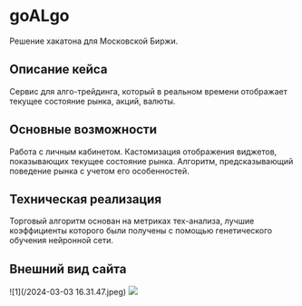 # goALgo
Решение хакатона для Московской Биржи.

## Описание кейса
Сервис для алго-трейдинга, который в реальном времени отображает текущее состояние рынка, акций, валюты. 

## Основные возможности
Работа с личным кабинетом. Кастомизация отображения виджетов, показывающих текущее состояние рынка. Алгоритм, предсказывающий
поведение рынка с учетом его особенностей. 

## Техническая реализация
Торговый алгоритм основан на метриках тех-анализа, лучшие коэффициенты которого были получены с помощью генетического обучения нейронной сети.

## Внешний вид сайта
![1](/2024-03-03 16.31.47.jpeg)
<image src="2024-03-03 16.31.47.jpeg">
